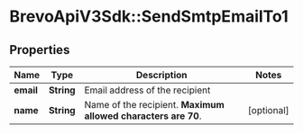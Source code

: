 # BrevoApiV3Sdk::SendSmtpEmailTo1

## Properties
Name | Type | Description | Notes
------------ | ------------- | ------------- | -------------
**email** | **String** | Email address of the recipient | 
**name** | **String** | Name of the recipient. **Maximum allowed characters are 70**. | [optional] 


